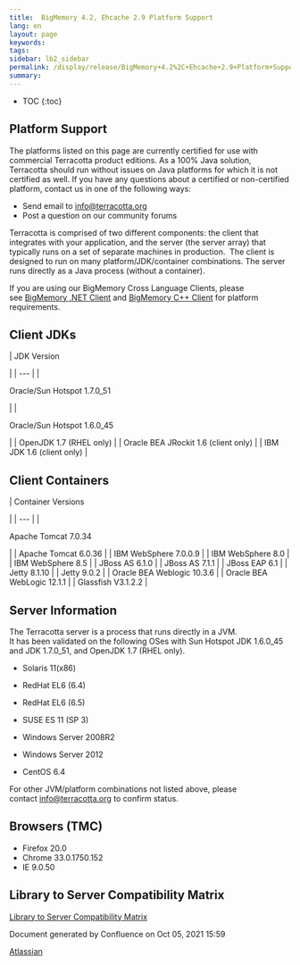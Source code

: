 ```yaml
---
title:  BigMemory 4.2, Ehcache 2.9 Platform Support  
lang: en
layout: page
keywords:
tags:
sidebar: lb2_sidebar
permalink: /display/release/BigMemory+4.2%2C+Ehcache+2.9+Platform+Support.html
summary:
---
```



* TOC
{:toc}

Platform Support
----------------

The platforms listed on this page are currently certified for use with commercial Terracotta product editions. As a 100% Java solution, Terracotta should run without issues on Java platforms for which it is not certified as well. If you have any questions about a certified or non-certified platform, contact us in one of the following ways:  
  

*   Send email to [info@terracotta.org](mailto:info@terracotta.org)
*   Post a question on our community forums

Terracotta is comprised of two different components: the client that integrates with your application, and the server (the server array) that typically runs on a set of separate machines in production.  The client is designed to run on many platform/JDK/container combinations. The server runs directly as a Java process (without a container).

If you are using our BigMemory Cross Language Clients, please see [BigMemory .NET Client](http://terracotta-org/documentation/4.1/cross-language/dotnet/dotnet-install) and [BigMemory C++ Client](Library+to+Server+Compatibility+Matrix) for platform requirements.  
  

Client JDKs
-----------

| 
JDK Version

 |
| --- |
| 

Oracle/Sun Hotspot 1.7.0\_51

 |
| 

Oracle/Sun Hotspot 1.6.0\_45

 |
| OpenJDK 1.7 (RHEL only) |
| Oracle BEA JRockit 1.6 (client only) |
| IBM JDK 1.6 (client only) |

Client Containers
-----------------

| 
Container Versions

 |
| --- |
| 

Apache Tomcat 7.0.34

 |
| Apache Tomcat 6.0.36 |
| IBM WebSphere 7.0.0.9 |
| IBM WebSphere 8.0 |
| IBM WebSphere 8.5 |
| JBoss AS 6.1.0 |
| JBoss AS 7.1.1 |
| JBoss EAP 6.1 |
| Jetty 8.1.10 |
| Jetty 9.0.2 |
| Oracle BEA Weblogic 10.3.6 |
| Oracle BEA WebLogic 12.1.1 |
| Glassfish V3.1.2.2 |

Server Information
------------------

The Terracotta server is a process that runs directly in a JVM.  
It has been validated on the following OSes with Sun Hotspot JDK 1.6.0\_45 and JDK 1.7.0\_51, and OpenJDK 1.7 (RHEL only).  
  

*   Solaris 11(x86)
*   RedHat EL6 (6.4)
*   RedHat EL6 (6.5)
*   SUSE ES 11 (SP 3)
    
*   Windows Server 2008R2
*   Windows Server 2012
*   CentOS 6.4

For other JVM/platform combinations not listed above, please contact [info@terracotta.org](mailto:info@terracotta.org) to confirm status.

Browsers (TMC)
--------------

*   Firefox 20.0
*   Chrome 33.0.1750.152
*   IE 9.0.50  
      
    

Library to Server Compatibility Matrix
--------------------------------------

[Library to Server Compatibility Matrix](Library+to+Server+Compatibility+Matrix)

Document generated by Confluence on Oct 05, 2021 15:59

[Atlassian](http://www.atlassian.com/)
